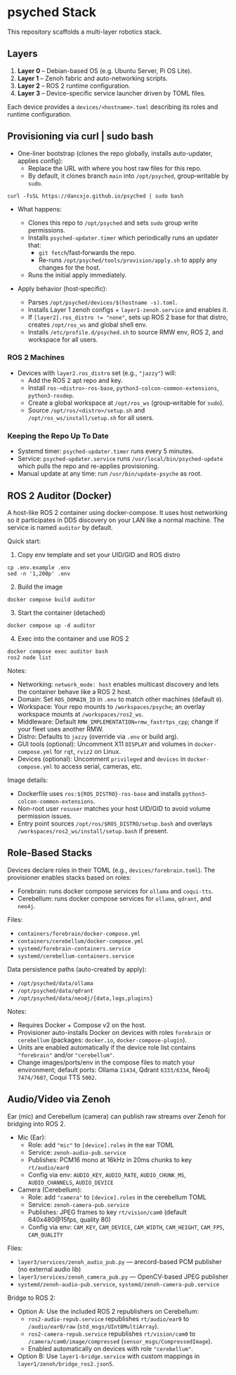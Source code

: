 # psyched Stack

This repository scaffolds a multi-layer robotics stack.

## Layers

1. **Layer 0** – Debian-based OS (e.g. Ubuntu Server, Pi OS Lite).
2. **Layer 1** – Zenoh fabric and auto-networking scripts.
3. **Layer 2** – ROS 2 runtime configuration.
4. **Layer 3** – Device-specific service launcher driven by TOML files.

Each device provides a `devices/<hostname>.toml` describing its roles and
runtime configuration.

## Provisioning via curl | sudo bash

- One-liner bootstrap (clones the repo globally, installs auto-updater, applies config):
  - Replace the URL with where you host raw files for this repo.
  - By default, it clones branch `main` into `/opt/psyched`, group‑writable by `sudo`.

```
curl -fsSL https://dancxjo.github.io/psyched | sudo bash
```

- What happens:
  - Clones this repo to `/opt/psyched` and sets `sudo` group write permissions.
  - Installs `psyched-updater.timer` which periodically runs an updater that:
    - `git fetch`/fast‑forwards the repo.
    - Re-runs `/opt/psyched/tools/provision/apply.sh` to apply any changes for the host.
  - Runs the initial apply immediately.

- Apply behavior (host‑specific):
  - Parses `/opt/psyched/devices/$(hostname -s).toml`.
  - Installs Layer 1 zenoh configs + `layer1-zenoh.service` and enables it.
  - If `[layer2].ros_distro != "none"`, sets up ROS 2 base for that distro, creates `/opt/ros_ws` and global shell env.
  - Installs `/etc/profile.d/psyched.sh` to source RMW env, ROS 2, and workspace for all users.

### ROS 2 Machines

- Devices with `layer2.ros_distro` set (e.g., `"jazzy"`) will:
  - Add the ROS 2 apt repo and key.
  - Install `ros-<distro>-ros-base`, `python3-colcon-common-extensions`, `python3-rosdep`.
  - Create a global workspace at `/opt/ros_ws` (group‑writable for `sudo`).
  - Source `/opt/ros/<distro>/setup.sh` and `/opt/ros_ws/install/setup.sh` for all users.

### Keeping the Repo Up To Date

- Systemd timer: `psyched-updater.timer` runs every 5 minutes.
- Service: `psyched-updater.service` runs `/usr/local/bin/psyched-update` which pulls the repo and re-applies provisioning.
 - Manual update at any time: run `/usr/bin/update-psyche` as root.

## ROS 2 Auditor (Docker)

A host-like ROS 2 container using docker-compose. It uses host networking so it participates in DDS discovery on your LAN like a normal machine. The service is named `auditor` by default.

Quick start:

1) Copy env template and set your UID/GID and ROS distro

```
cp .env.example .env
sed -n '1,200p' .env
```

2) Build the image

```
docker compose build auditor
```

3) Start the container (detached)

```
docker compose up -d auditor
```

4) Exec into the container and use ROS 2

```
docker compose exec auditor bash
ros2 node list
```

Notes:
- Networking: `network_mode: host` enables multicast discovery and lets the container behave like a ROS 2 host.
- Domain: Set `ROS_DOMAIN_ID` in `.env` to match other machines (default `0`).
- Workspace: Your repo mounts to `/workspaces/psyche`; an overlay workspace mounts at `/workspaces/ros2_ws`.
- Middleware: Default `RMW_IMPLEMENTATION=rmw_fastrtps_cpp`; change if your fleet uses another RMW.
- Distro: Defaults to `jazzy` (override via `.env` or build arg).
- GUI tools (optional): Uncomment X11 `DISPLAY` and volumes in `docker-compose.yml` for `rqt`, `rviz2` on Linux.
- Devices (optional): Uncomment `privileged` and `devices` in `docker-compose.yml` to access serial, cameras, etc.

Image details:
- Dockerfile uses `ros:${ROS_DISTRO}-ros-base` and installs `python3-colcon-common-extensions`.
- Non-root user `rosuser` matches your host UID/GID to avoid volume permission issues.
- Entry point sources `/opt/ros/$ROS_DISTRO/setup.bash` and overlays `/workspaces/ros2_ws/install/setup.bash` if present.

## Role-Based Stacks

Devices declare roles in their TOML (e.g., `devices/forebrain.toml`). The provisioner enables stacks based on roles:

- Forebrain: runs docker compose services for `ollama` and `coqui-tts`.
- Cerebellum: runs docker compose services for `ollama`, `qdrant`, and `neo4j`.

Files:
- `containers/forebrain/docker-compose.yml`
- `containers/cerebellum/docker-compose.yml`
- `systemd/forebrain-containers.service`
- `systemd/cerebellum-containers.service`

Data persistence paths (auto-created by apply):
- `/opt/psyched/data/ollama`
- `/opt/psyched/data/qdrant`
- `/opt/psyched/data/neo4j/{data,logs,plugins}`

Notes:
- Requires Docker + Compose v2 on the host.
- Provisioner auto-installs Docker on devices with roles `forebrain` or `cerebellum` (packages: `docker.io`, `docker-compose-plugin`).
- Units are enabled automatically if the device role list contains `"forebrain"` and/or `"cerebellum"`.
- Change images/ports/env in the compose files to match your environment; default ports: Ollama `11434`, Qdrant `6333/6334`, Neo4j `7474/7687`, Coqui TTS `5002`.

## Audio/Video via Zenoh

Ear (mic) and Cerebellum (camera) can publish raw streams over Zenoh for bridging into ROS 2.

- Mic (Ear):
  - Role: add `"mic"` to `[device].roles` in the ear TOML
  - Service: `zenoh-audio-pub.service`
  - Publishes: PCM16 mono at 16kHz in 20ms chunks to key `rt/audio/ear0`
  - Config via env: `AUDIO_KEY`, `AUDIO_RATE`, `AUDIO_CHUNK_MS`, `AUDIO_CHANNELS`, `AUDIO_DEVICE`
- Camera (Cerebellum):
  - Role: add `"camera"` to `[device].roles` in the cerebellum TOML
  - Service: `zenoh-camera-pub.service`
  - Publishes: JPEG frames to key `rt/vision/cam0` (default 640x480@15fps, quality 80)
  - Config via env: `CAM_KEY`, `CAM_DEVICE`, `CAM_WIDTH`, `CAM_HEIGHT`, `CAM_FPS`, `CAM_QUALITY`

Files:
- `layer3/services/zenoh_audio_pub.py` — arecord-based PCM publisher (no external audio lib)
- `layer3/services/zenoh_camera_pub.py` — OpenCV-based JPEG publisher
- `systemd/zenoh-audio-pub.service`, `systemd/zenoh-camera-pub.service`

Bridge to ROS 2:
- Option A: Use the included ROS 2 republishers on Cerebellum:
  - `ros2-audio-repub.service` republishes `rt/audio/ear0` to `/audio/ear0/raw` (`std_msgs/UInt8MultiArray`).
  - `ros2-camera-repub.service` republishes `rt/vision/cam0` to `/camera/cam0/image/compressed` (`sensor_msgs/CompressedImage`).
  - Enabled automatically on devices with role `"cerebellum"`.
- Option B: Use `layer1-bridge.service` with custom mappings in `layer1/zenoh/bridge_ros2.json5`.
